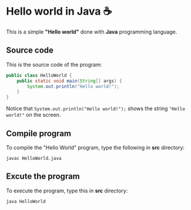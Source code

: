 # Hello world in Java :coffee:

This is a simple **"Hello world"** done with **Java** programming language.

## Source code

This is the source code of the program:

```java
public class HelloWorld {
    public static void main(String[] args) {
        System.out.println("Hello world!");
    }
}
```

Notice that `System.out.println("Hello world!");` shows the string `"Hello world!"` on the screen.

## Compile program

To compile the "Hello World" program, type the following in **src** directory:

```console
javac HelloWorld.java
```

## Excute the program

To execute the program, type this in **src** directory:

```console
java HelloWorld
```
